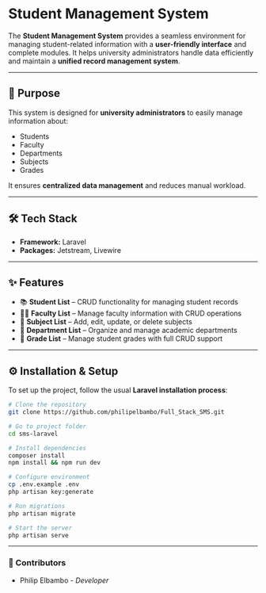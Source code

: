 # Student Management System

The **Student Management System** provides a seamless environment for managing student-related information with a **user-friendly interface** and complete modules. It helps university administrators handle data efficiently and maintain a **unified record management system**.

---

## 🚀 Purpose
This system is designed for **university administrators** to easily manage information about:
- Students  
- Faculty  
- Departments  
- Subjects  
- Grades  

It ensures **centralized data management** and reduces manual workload.

---

## 🛠️ Tech Stack
- **Framework:** Laravel  
- **Packages:** Jetstream, Livewire  

---

## ✨ Features
- 📚 **Student List** – CRUD functionality for managing student records  
- 👨‍🏫 **Faculty List** – Manage faculty information with CRUD operations  
- 📘 **Subject List** – Add, edit, update, or delete subjects  
- 🏫 **Department List** – Organize and manage academic departments  
- 📝 **Grade List** – Manage student grades with full CRUD support  

---

## ⚙️ Installation & Setup
To set up the project, follow the usual **Laravel installation process**:

```bash
# Clone the repository
git clone https://github.com/philipelbambo/Full_Stack_SMS.git

# Go to project folder
cd sms-laravel

# Install dependencies
composer install
npm install && npm run dev

# Configure environment
cp .env.example .env
php artisan key:generate

# Run migrations
php artisan migrate

# Start the server
php artisan serve
```
---
### 👥 Contributors
- Philip Elbambo - *Developer*
